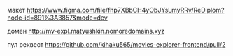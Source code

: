макет https://www.figma.com/file/fhp7XBbCH4yObJYsLmyRRv/ReDiplom?node-id=891%3A3857&mode=dev

домен http://mv-expl.matyushkin.nomoredomains.xyz

пул реквест https://github.com/kihaku565/movies-explorer-frontend/pull/2
